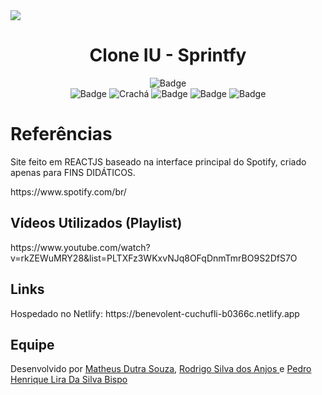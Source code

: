 <img align="center" src="https://logodownload.org/wp-content/uploads/2020/03/listen-on-spotify-3.png" >
<h1 align="center"> Clone IU - Sprintfy </h1>
<div align="center">

  ![ Badge ](https://img.shields.io/badge/Made%20in-VSCode-1f425f.svg)<br>
  ![ Badge ](https://img.shields.io/badge/Spotify-1ED760?&style=for-the-badge&logo=spotify&logoColor=white)
  ![ Crachá ](https://img.shields.io/badge/JavaScript-F7DF1E?style=for-the-badge&logo=javascript&logoColor=black)
  ![ Badge ](https://img.shields.io/badge/Bootstrap-563D7C?style=for-the-badge&logo=bootstrap&logoColor=white)
  ![ Badge ](https://img.shields.io/badge/Node.js-43853D?style=for-the-badge&logo=node.js&logoColor=white)
  ![ Badge ](https://img.shields.io/badge/React-20232A?style=for-the-badge&logo=react&logoColor=61DAFB)
</div>

<div>
  <h1 align="start">Referências</h1>
  <p> Site feito em REACTJS baseado na interface principal do Spotify, criado apenas para FINS DIDÁTICOS. </p>
  <p>https://www.spotify.com/br/</p>
  <h2 align="start">Vídeos Utilizados (Playlist)</h2>
  <p>https://www.youtube.com/watch?v=rkZEWuMRY28&list=PLTXFz3WKxvNJq8OFqDnmTmrBO9S2DfS7O</p>
  <h2 align="start">Links</h2>
  <p>Hospedado no Netlify: https://benevolent-cuchufli-b0366c.netlify.app</p>
  <h2 align="start">Equipe</h2>
  <p> Desenvolvido por <a href="https://github.com/MatheusSouza70"> Matheus Dutra Souza</a>, <a href="https://github.com/RodrigoAnjos2004"> Rodrigo Silva dos Anjos  </a> e <a href="https://github.com/LiR4"> Pedro Henrique Lira Da Silva Bispo </a>
</div>
